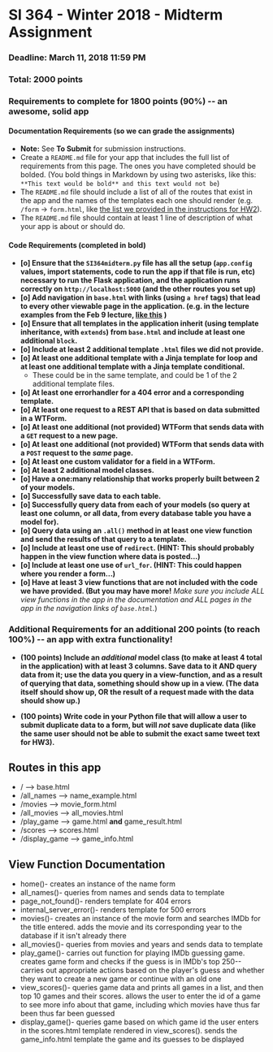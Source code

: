 # SI 364 - Winter 2018 - Midterm Assignment

### Deadline: March 11, 2018 11:59 PM
### Total: 2000 points

### Requirements to complete for 1800 points (90%) -- an awesome, solid app

#### Documentation Requirements (so we can grade the assignments)

* **Note:** See **To Submit** for submission instructions.
* Create a `README.md` file for your app that includes the full list of requirements from this page. The ones you have completed should be bolded. (You bold things in Markdown by using two asterisks, like this: `**This text would be bold** and this text would not be`)
* The `README.md` file should include a list of all of the routes that exist in the app and the names of the templates each one should render (e.g. `/form` -> `form.html`, like [the list we provided in the instructions for HW2](https://www.dropbox.com/s/3a83ykoz79tqn8r/Screenshot%202018-02-15%2013.27.52.png?dl=0)).
* The `README.md` file should contain at least 1 line of description of what your app is about or should do.

#### Code Requirements (completed in bold)

- **[o] Ensure that the `SI364midterm.py` file has all the setup (`app.config` values, import statements, code to run the app if that file is run, etc) necessary to run the Flask application, and the application runs correctly on `http://localhost:5000` (and the other routes you set up)**
- **[o] Add navigation in `base.html` with links (using `a href` tags) that lead to every other viewable page in the application. (e.g. in the lecture examples from the Feb 9 lecture, [like this](https://www.dropbox.com/s/hjcls4cfdkqwy84/Screenshot%202018-02-15%2013.26.32.png?dl=0) )**
- **[o] Ensure that all templates in the application inherit (using template inheritance, with `extends`) from `base.html` and include at least one additional `block`.**
- **[o] Include at least 2 additional template `.html` files we did not provide.**
- **[o] At least one additional template with a Jinja template for loop and at least one additional template with a Jinja template conditional.**
    - These could be in the same template, and could be 1 of the 2 additional template files.
- **[o] At least one errorhandler for a 404 error and a corresponding template.**
- **[o] At least one request to a REST API that is based on data submitted in a WTForm.**
- **[o] At least one additional (not provided) WTForm that sends data with a `GET` request to a new page.**
- **[o] At least one additional (not provided) WTForm that sends data with a `POST` request to the *same* page.**
- **[o] At least one custom validator for a field in a WTForm.**
- **[o] At least 2 additional model classes.**
- **[o] Have a one:many relationship that works properly built between 2 of your models.**
- **[o] Successfully save data to each table.**
- **[o] Successfully query data from each of your models (so query at least one column, or all data, from every database table you have a model for).**
- **[o] Query data using an `.all()` method in at least one view function and send the results of that query to a template.**
- **[o] Include at least one use of `redirect`. (HINT: This should probably happen in the view function where data is posted...)**
- **[o] Include at least one use of `url_for`. (HINT: This could happen where you render a form...)**
- **[o] Have at least 3 view functions that are not included with the code we have provided. (But you may have more!** *Make sure you include ALL view functions in the app in the documentation and ALL pages in the app in the navigation links of `base.html`.*)

### Additional Requirements for an additional 200 points (to reach 100%) -- an app with extra functionality!

* **(100 points) Include an *additional* model class (to make at least 4 total in the application) with at least 3 columns. Save data to it AND query data from it; use the data you query in a view-function, and as a result of querying that data, something should show up in a view. (The data itself should show up, OR the result of a request made with the data should show up.)**

* **(100 points) Write code in your Python file that will allow a user to submit duplicate data to a form, but will *not* save duplicate data (like the same user should not be able to submit the exact same tweet text for HW3).**


## Routes in this app
* / --> base.html
* /all_names --> name_example.html
* /movies --> movie_form.html
* /all_movies --> all_movies.html
* /play_game --> game.html **and** game_result.html
* /scores --> scores.html
* /display_game --> game_info.html

## View Function Documentation
* home()- creates an instance of the name form
* all_names()- queries from names and sends data to template
* page_not_found()- renders template for 404 errors
* internal_server_error()- renders template for 500 errors
* movies()- creates an instance of the movie form and searches IMDb for the title entered. adds the movie and its corresponding year to the database if it isn't already there
* all_movies()- queries from movies and years and sends data to template
* play_game()- carries out function for playing IMDb guessing game. creates game form and checks if the guess is in IMDb's top 250-- carries out appropriate actions based on the player's guess and whether they want to create a new game or continue with an old one
* view_scores()- queries game data and prints all games in a list, and then top 10 games and their scores. allows the user to enter the id of a game to see more info about that game, including which movies have thus far been thus far been guessed
* display_game()- queries game based on which game id the user enters in the scores.html template rendered in view_scores(). sends the game_info.html template the game and its guesses to be displayed
